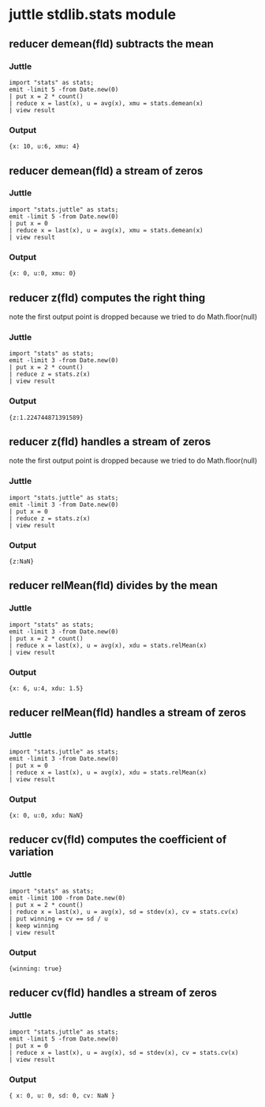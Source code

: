 # juttle stdlib.stats module

## reducer demean(fld) subtracts the mean
### Juttle
    import "stats" as stats;
    emit -limit 5 -from Date.new(0)
    | put x = 2 * count()
    | reduce x = last(x), u = avg(x), xmu = stats.demean(x)
    | view result

### Output
    {x: 10, u:6, xmu: 4}

## reducer demean(fld) a stream of zeros
### Juttle
    import "stats.juttle" as stats;
    emit -limit 5 -from Date.new(0)
    | put x = 0
    | reduce x = last(x), u = avg(x), xmu = stats.demean(x)
    | view result

### Output
    {x: 0, u:0, xmu: 0}

## reducer z(fld) computes the right thing
note the first output point is dropped because we
tried to do Math.floor(null)
### Juttle
    import "stats" as stats;
    emit -limit 3 -from Date.new(0)
    | put x = 2 * count()
    | reduce z = stats.z(x)
    | view result

### Output
    {z:1.224744871391589}

## reducer z(fld) handles a stream of zeros
note the first output point is dropped because we
tried to do Math.floor(null)
### Juttle
    import "stats.juttle" as stats;
    emit -limit 3 -from Date.new(0)
    | put x = 0
    | reduce z = stats.z(x)
    | view result

### Output
    {z:NaN}

## reducer relMean(fld) divides by the mean
### Juttle
    import "stats" as stats;
    emit -limit 3 -from Date.new(0)
    | put x = 2 * count()
    | reduce x = last(x), u = avg(x), xdu = stats.relMean(x)
    | view result

### Output
    {x: 6, u:4, xdu: 1.5}

## reducer relMean(fld) handles a stream of zeros
### Juttle
    import "stats.juttle" as stats;
    emit -limit 3 -from Date.new(0)
    | put x = 0
    | reduce x = last(x), u = avg(x), xdu = stats.relMean(x)
    | view result

### Output
    {x: 0, u:0, xdu: NaN}

## reducer cv(fld) computes the coefficient of variation
### Juttle
    import "stats" as stats;
    emit -limit 100 -from Date.new(0)
    | put x = 2 * count()
    | reduce x = last(x), u = avg(x), sd = stdev(x), cv = stats.cv(x)
    | put winning = cv == sd / u
    | keep winning
    | view result

### Output
    {winning: true}

## reducer cv(fld) handles a stream of zeros
### Juttle
    import "stats.juttle" as stats;
    emit -limit 5 -from Date.new(0)
    | put x = 0
    | reduce x = last(x), u = avg(x), sd = stdev(x), cv = stats.cv(x)
    | view result

### Output
    { x: 0, u: 0, sd: 0, cv: NaN }
